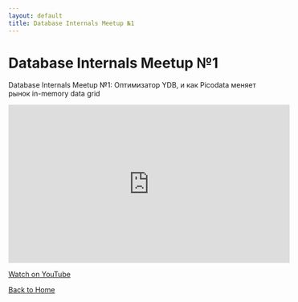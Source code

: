 ```yaml
---
layout: default
title: Database Internals Meetup №1
---
```


# Database Internals Meetup №1

Database Internals Meetup №1: Оптимизатор YDB, и как Picodata меняет рынок in-memory data grid

<iframe width="560" height="315" src="https://www.youtube.com/embed/OQw4Sy-_xK0" frameborder="0" allow="accelerometer; autoplay; clipboard-write; encrypted-media; gyroscope; picture-in-picture" allowfullscreen></iframe>

<p>
  <a href="https://www.youtube.com/watch?v=OQw4Sy-_xK0" target="_blank" rel="noopener noreferrer">
    Watch on YouTube
  </a>
</p>

[Back to Home](index.md)
